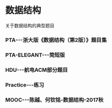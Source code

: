 # 数据结构
关于数据结构的典型题目


### PTA---浙大版《数据结构（第2版）》题目集


### PTA-ELEGANT---简短版


### HDU---航电ACM部分题目


### Practice---练习


### MOOC---陈越、何钦铭-数据结构-2017秋
